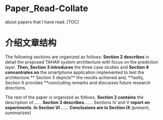 # Paper_Read-Collate
about papers that I have read.
[TOC]

# 介绍文章结构

The following sections are organized as follows: **Section 2 describes** in detail the proposed TAHAR system architecture with focus on the prediction layer. **Then, Section 3 introduces** the three case studies and **Section 4 concentrates on** the smartphone application implemented to test the architecture.** Section 5 depicts** the results achieved and, **lastly, Section 6 provides **concluding remarks and discusses future research directions.

The rest of the paper is organized as follows. **Section 2 contains** the description of……. **Section 3 describes**……. Sections IV and V **report on experiments**. **In Section VI**……. **Conclusions are in Section IX**.(present, summarizes)



